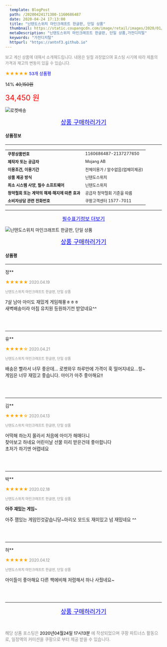 ```yaml
---
  template: BlogPost
  path: /20200424171300-1160686487
  date: 2020-04-24 17:13:00
  title: "닌텐도스위치 마인크래프트 한글판, 단일 상품"
  thumbnail: https://static.coupangcdn.com/image/retail/images/2020/01/08/12/0/c0f5bc82-6d43-49ec-9ba7-760c290cb989.jpg
  metaDescription: "닌텐도스위치 마인크래프트 한글판, 단일 상품,가전디지털"
  keywords: "가전디지털"
  httpurl: "https://antnf3.github.io"
---
```

  
<span style="color: #888;font-size:0.8rem">보고 계신 상품에 대해서 소개해드립니다.
내용은 일절 과장없으며 포스팅 시기에 따라 제품의 가격과 재고의 변동이 있을 수 있습니다.</span>
  
<span style="color: orange;">★★★★★</span> <span style="color: blue;font-size: 0.85rem;">53개 상품평</span>

<span style="font-size: 0.9rem">14%</span> <span style="font-size: 0.9rem">~~40,150원~~</span>

<span style="color: red;font-size: 1.5rem;">34,450 원</span>

![로켓배송](https://postfiles.pstatic.net/MjAyMDA0MTBfMjcz/MDAxNTg2NDQ1OTAwMDc5.1T-Iy6-X12_V8iyof2OtSqUCu6urPUUOnjG41kbMy_kg.c1eqxaGayJ1XX0TGV24QXbZg9dvQ9C_dYZx39G_Z7Wog.PNG.cigshop2/rocket_logo.png?type=w773)

<p align="center"><a href="http://me2.do/xdnWJ7SG" style="font-size: 1.2rem; color: blue;">상품 구매하러가기</a></p>

#### 상품정보

---

|                  |                       |
| ---------------- | --------------------- |
| **<span style="font-size:0.8rem;">쿠팡상품번호</span>** | <span style="font-size:0.8rem;">1160686487-2137277650</span> |
| **<span style="font-size:0.8rem;">제작자 또는 공급자</span>**    | <span style="font-size:0.8rem;">Mojang AB</span>        |
| **<span style="font-size:0.8rem;">이용조건, 이용기간</span>**    | <span style="font-size:0.8rem;">전체이용가 / 알수없음(업체미제공)</span>        |
| **<span style="font-size:0.8rem;">상품 제공 방식</span>**    | <span style="font-size:0.8rem;">닌텐도스위치</span>        |
| **<span style="font-size:0.8rem;">최소 시스템 사양, 필수 소프트웨어</span>**    | <span style="font-size:0.8rem;">닌텐도스위치</span>        |
| **<span style="font-size:0.8rem;">청약철회 또는 계약의 해제·해지에 따른 효과</span>**    | <span style="font-size:0.8rem;">공급자 청약철회 기준을 따름</span>        |
| **<span style="font-size:0.8rem;">소비자상담 관련 전화번호</span>**    | <span style="font-size:0.8rem;">쿠팡고객센터 1577-7011</span>        |

---

<p align="center"><a href="http://me2.do/xdnWJ7SG" style="font-size: 1rem; color: blue;">필수표기정보 더보기</a></p>

![닌텐도스위치 마인크래프트 한글판, 단일 상품](http://thumbnail8.coupangcdn.com/thumbnails/remote/q89/image/retail/images/2020/01/09/13/9/a847b4e1-c91a-40b7-8a4a-7ce79abbfd8a.jpg)

<p align="center"><a href="http://me2.do/xdnWJ7SG" style="font-size: 1.2rem; color: blue;">상품 구매하러가기</a></p>

#### 상품평
  
---
  
정**
    
<span style="color: orange;">★★★★★</span> <span style="font-size:0.8rem;color: #888;">2020.04.19</span>
    
<span style="color: #888;font-size:0.7rem">닌텐도스위치 마인크래프트 한글판, 단일 상품</span>
    

    
<span style="font-size: 0.9rem;">7살 남아 아이도 재밌게 게임해욯ㅎㅎㅎ<br/>새벽배송이라 아침 유치원 등원하기전 받았네요^^</span>
    
<br>
<br>

---
  
유**
    
<span style="color: orange;">★★★★☆</span> <span style="font-size:0.8rem;color: #888;">2020.04.21</span>
    
<span style="color: #888;font-size:0.7rem">닌텐도스위치 마인크래프트 한글판, 단일 상품</span>
    

    
<span style="font-size: 0.9rem;">배송은 빨라서 너무 좋은데... 로켓와우 하루만에 가격이 훅 떨어지네요...힝~<br/>게임은 너무 재밌고 좋습니다. 아이가 아주 좋아해요!!</span>
    
<br>
<br>

---
  
김**
    
<span style="color: orange;">★★★★☆</span> <span style="font-size:0.8rem;color: #888;">2020.04.13</span>
    
<span style="color: #888;font-size:0.7rem">닌텐도스위치 마인크래프트 한글판, 단일 상품</span>
    

    
<span style="font-size: 0.9rem;">어떡해 하는지 몰라서 처음에 아이가 해매더니 <br/>찾아보고 하네요 어린이날 선물 미리 받은건데 좋아합니다 <br/>초저가 하기엔 어렵네요</span>
    
<br>
<br>

---
  
박**
    
<span style="color: orange;">★★★★★</span> <span style="font-size:0.8rem;color: #888;">2020.02.18</span>
    
<span style="color: #888;font-size:0.7rem">닌텐도스위치 마인크래프트 한글판, 단일 상품</span>
    
<span style="font-size:0.85rem">**아주 재밌는 게임~**</span>
    
<span style="font-size: 0.9rem;">아주 잼있는 게임인것같습니당~마리오 모드도 재미있고 넘 재밌네요 ^^</span>
    
<br>
<br>

---
  
허**
    
<span style="color: orange;">★★★★★</span> <span style="font-size:0.8rem;color: #888;">2020.04.12</span>
    
<span style="color: #888;font-size:0.7rem">닌텐도스위치 마인크래프트 한글판, 단일 상품</span>
    

    
<span style="font-size: 0.9rem;">아이들이 좋아해요 다른 팩에비해 저렴해서 하나 사줬네요~</span>
    
<br>
<br>


  
---
  
<p align="center"><a href="http://me2.do/xdnWJ7SG" style="font-size: 1.2rem; color: blue;">상품 구매하러가기</a></p>
  
<br>
  
<span style="font-size: 0.85rem; color: #888;">해당 상품 포스팅은 <span style="color: #000;"> 2020년04월24일 17시13분 </span> 에 작성되었으며 쿠팡 파트너스 활동으로, 일정액의 커미션을 쿠팡으로 부터 제공 받을 수 있습니다.</span>